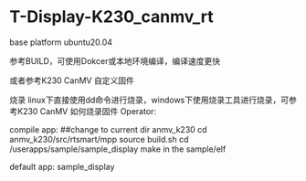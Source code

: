 # T-Display-K230_canmv_rt

base platform
      ubuntu20.04

参考BUILD，可使用Dokcer或本地环境编译，编译速度更快

或者参考K230 CanMV 自定义固件

烧录
linux下直接使用dd命令进行烧录，windows下使用烧录工具进行烧录，可参考K230 CanMV 如何烧录固件
Operator:

compile app:
##change to current dir anmv_k230
cd anmv_k230/src/rtsmart/mpp
source build.sh
cd /userapps/sample/sample_display
make
in the sample/elf 

default app: sample_display
      

